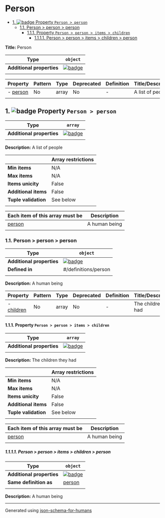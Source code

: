 # Person

- [1. ![badge](https://img.shields.io/badge/Optional-yellow) Property `Person > person`](#person)
  - [1.1. Person > person > person](#autogenerated_heading_2)
    - [1.1.1. Property `Person > person > items > children`](#person_items_children)
      - [1.1.1.1. Person > person > items > children > person](#autogenerated_heading_3)

**Title:** Person

| Type                      | `object`                                                                                                            |
| ------------------------- | ------------------------------------------------------------------------------------------------------------------- |
| **Additional properties** | [![badge](https://img.shields.io/badge/Any+type-allowed-green)](# "Additional Properties of any type are allowed.") |
|                           |                                                                                                                     |

| Property             | Pattern | Type  | Deprecated | Definition | Title/Description |
| -------------------- | ------- | ----- | ---------- | ---------- | ----------------- |
| - [person](#person ) | No      | array | No         | -          | A list of people  |
|                      |         |       |            |            |                   |

## <a name="person"></a>1. ![badge](https://img.shields.io/badge/Optional-yellow) Property `Person > person`

| Type                      | `array`                                                                                                             |
| ------------------------- | ------------------------------------------------------------------------------------------------------------------- |
| **Additional properties** | [![badge](https://img.shields.io/badge/Any+type-allowed-green)](# "Additional Properties of any type are allowed.") |
|                           |                                                                                                                     |

**Description:** A list of people

|                      | Array restrictions |
| -------------------- | ------------------ |
| **Min items**        | N/A                |
| **Max items**        | N/A                |
| **Items unicity**    | False              |
| **Additional items** | False              |
| **Tuple validation** | See below          |
|                      |                    |

| Each item of this array must be | Description   |
| ------------------------------- | ------------- |
| [person](#person_items)         | A human being |
|                                 |               |

### <a name="autogenerated_heading_2"></a>1.1. Person > person > person

| Type                      | `object`                                                                                                            |
| ------------------------- | ------------------------------------------------------------------------------------------------------------------- |
| **Additional properties** | [![badge](https://img.shields.io/badge/Any+type-allowed-green)](# "Additional Properties of any type are allowed.") |
| **Defined in**            | #/definitions/person                                                                                                |
|                           |                                                                                                                     |

**Description:** A human being

| Property                              | Pattern | Type  | Deprecated | Definition | Title/Description     |
| ------------------------------------- | ------- | ----- | ---------- | ---------- | --------------------- |
| - [children](#person_items_children ) | No      | array | No         | -          | The children they had |
|                                       |         |       |            |            |                       |

#### <a name="person_items_children"></a>1.1.1. Property `Person > person > items > children`

| Type                      | `array`                                                                                                             |
| ------------------------- | ------------------------------------------------------------------------------------------------------------------- |
| **Additional properties** | [![badge](https://img.shields.io/badge/Any+type-allowed-green)](# "Additional Properties of any type are allowed.") |
|                           |                                                                                                                     |

**Description:** The children they had

|                      | Array restrictions |
| -------------------- | ------------------ |
| **Min items**        | N/A                |
| **Max items**        | N/A                |
| **Items unicity**    | False              |
| **Additional items** | False              |
| **Tuple validation** | See below          |
|                      |                    |

| Each item of this array must be        | Description   |
| -------------------------------------- | ------------- |
| [person](#person_items_children_items) | A human being |
|                                        |               |

##### <a name="autogenerated_heading_3"></a>1.1.1.1. Person > person > items > children > person

| Type                      | `object`                                                                                                            |
| ------------------------- | ------------------------------------------------------------------------------------------------------------------- |
| **Additional properties** | [![badge](https://img.shields.io/badge/Any+type-allowed-green)](# "Additional Properties of any type are allowed.") |
| **Same definition as**    | [person](#person_items)                                                                                             |
|                           |                                                                                                                     |

**Description:** A human being

----------------------------------------------------------------------------------------------------------------------------
Generated using [json-schema-for-humans](https://github.com/coveooss/json-schema-for-humans)
